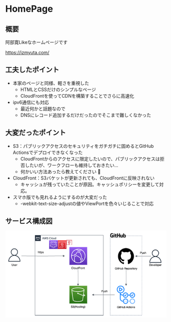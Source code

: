 # HomePage

## 概要
阿部寛Likeなホームページです

https://izmyuta.com/

## 工夫したポイント
- 本家のページと同様、軽さを重視した
  - HTMLとCSSだけのシンプルなページ
  - CloudFrontを使ってCDNを構築することでさらに高速化
- ipv6通信にも対応
  - 最近何かと話題なので
  - DNSにレコード追加するだけだったのでそこまで難しくなかった

## 大変だったポイント
- S3：パブリックアクセスのセキュリティをガチガチに固めるとGitHub Actionsでデプロイできなくなった
  - CloudFrontからのアクセスに限定したいので、パブリックアクセスは拒否したいが、ワークフローも維持しておきたい...
  - 何かいい方法あったら教えてください 🙏
- CloudFront：S3バケットが更新されても、CloudFrontに反映されない
  - キャッシュが残っていたことが原因。キャッシュポリシーを変更して対応。
- スマホ版でも見れるようにするのが大変だった
  - -webkit-text-size-adjustの値やViewPortを色々いじることで対応
## サービス構成図
![](aws.png)
